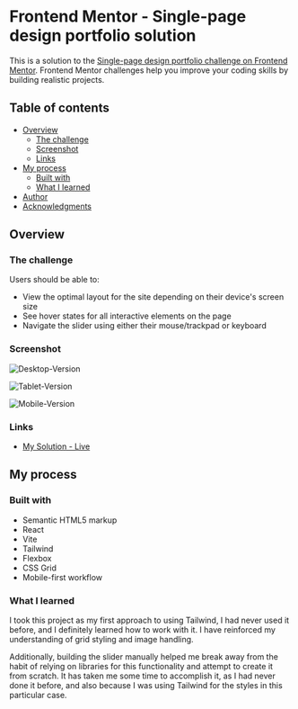 # Frontend Mentor - Single-page design portfolio solution

This is a solution to the [Single-page design portfolio challenge on Frontend Mentor](https://www.frontendmentor.io/challenges/singlepage-design-portfolio-2MMhyhfKVo). Frontend Mentor challenges help you improve your coding skills by building realistic projects.

## Table of contents

- [Overview](#overview)
  - [The challenge](#the-challenge)
  - [Screenshot](#screenshot)
  - [Links](#links)
- [My process](#my-process)
  - [Built with](#built-with)
  - [What I learned](#what-i-learned)
- [Author](#author)
- [Acknowledgments](#acknowledgments)

## Overview

### The challenge

Users should be able to:

- View the optimal layout for the site depending on their device's screen size
- See hover states for all interactive elements on the page
- Navigate the slider using either their mouse/trackpad or keyboard

### Screenshot

![Desktop-Version](/src/assets/ss_desktop.png)

![Tablet-Version](/src/assets/ss_tablet.png)

![Mobile-Version](/src/assets/ss_mobile.png)

### Links

- [My Solution - Live](https://benevolent-yeot-4af3ed.netlify.app/)

## My process

### Built with

- Semantic HTML5 markup
- React
- Vite
- Tailwind
- Flexbox
- CSS Grid
- Mobile-first workflow

### What I learned

I took this project as my first approach to using Tailwind, I had never used it before, and I definitely learned how to work with it. I have reinforced my understanding of grid styling and image handling.

Additionally, building the slider manually helped me break away from the habit of relying on libraries for this functionality and attempt to create it from scratch. It has taken me some time to accomplish it, as I had never done it before, and also because I was using Tailwind for the styles in this particular case.
